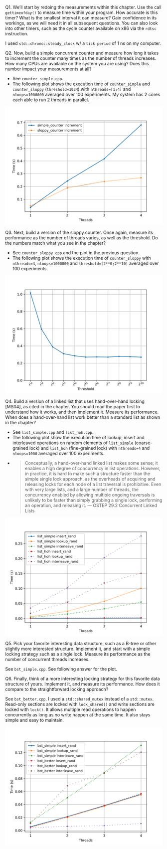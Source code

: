 Q1. We’ll start by redoing the measurements within this chapter. Use the call `gettimeofday()` to measure time within your program. How accurate is this timer? What is the smallest interval it can measure? Gain confidence in its workings, as we will need it in all subsequent questions. You can also look into other timers, such as the cycle counter available on x86 via the `rdtsc` instruction.

I used `std::chrono::steady_clock` w/ a `tick period` of 1 ns on my computer.

Q2. Now, build a simple concurrent counter and measure how long it takes to increment the counter many times as the number of threads increases. How many CPUs are available on the system you are using? Does this number impact your measurements at all?

* See `counter_simple.cpp`.
* The following plot shows the execution time of `counter_simple` and `counter_sloppy` (`threshold=1024`) with `nthreads=[1;4]` and `nloops=1000000` averaged over 100 experiments. My system has 2 cores each able to run 2 threads in parallel.

![Performance of simple vs sloppy counters](plot_counters.png)

Q3. Next, build a version of the sloppy counter. Once again, measure its performance as the number of threads varies, as well as the threshold. Do the numbers match what you see in the chapter?

* See `counter_sloppy.cpp` and the plot in the previous question.
* The following plot shows the execution time of `counter_sloppy` with `nthreads=4`, `nloops=1000000` and `threshold=[2**0;2**10]` averaged over 100 experiments.

![Sloppy counter scaling](plot_threshold.png)

Q4. Build a version of a linked list that uses hand-over-hand locking [MS04], as cited in the chapter. You should read the paper first to understand how it works, and then implement it. Measure its performance. When does a hand-over-hand list work better than a standard list as shown in the chapter?

* See `list_simple.cpp` and `list_hoh.cpp`.
* The following plot show the execution time of lookup, insert and interleaved operations on random elements of `list_simple` (coarse-grained lock) and `list_hoh` (fine-grained lock) with `nthreads=4` and `nloops=1000` averaged over 100 experiments.
* > Conceptually, a hand-over-hand linked list makes some sense; it enables a high degree of concurrency in list operations. However, in practice, it is hard to make such a structure faster than the simple single lock approach, as the overheads of acquiring and releasing locks for each node of a list traversal is prohibitive. Even with very large lists, and a large number of threads, the concurrency enabled by allowing multiple ongoing traversals is unlikely to be faster than simply grabbing a single lock, performing an operation, and releasing it. ― OSTEP 29.2 Concurrent Linked Lists

![Performance of insert, lookup and interleaved operations in simple and hoh lists](plot_lists.png)

Q5. Pick your favorite interesting data structure, such as a B-tree or other slightly more interested structure. Implement it, and start with a simple locking strategy such as a single lock. Measure its performance as the number of concurrent threads increases.

See `bst_simple.cpp`. See following answer for the plot.

Q6. Finally, think of a more interesting locking strategy for this favorite data structure of yours. Implement it, and measure its performance. How does it compare to the straightforward locking approach?

See `bst_better.cpp`. I used a `std::shared_mutex` instead of a `std::mutex`. Read-only sections are locked with `lock_shared()` and write sections are locked with `lock()`. It allows multiple read operations to happen concurrently as long as no write happen at the same time. It also stays simple and easy to maintain.

![Performance of insert, lookup and interleaved operations in simple and better binary search trees](plot_bst.png)
